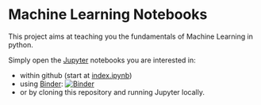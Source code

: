 Machine Learning Notebooks
==========================

This project aims at teaching you the fundamentals of Machine Learning in
python. 

Simply open the [Jupyter](http://jupyter.org/) notebooks you are interested in:

* within github (start at [index.ipynb](https://github.com/ageron/ml-notebooks/blob/master/index.ipynb))
* using [Binder](http://mybinder.org/): [![Binder](http://mybinder.org/badge.svg)](http://mybinder.org/repo/ageron/ml-notebooks)
* or by cloning this repository and running Jupyter locally.

